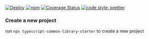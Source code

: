 [![Deploy](https://github.com/mosby-zhou/typescript-common-library-starter/actions/workflows/main.yml/badge.svg)](https://github.com/mosby-zhou/typescript-common-library-starter/actions) [![npm](https://img.shields.io/npm/v/typescript-common-library-starter)](https://www.npmjs.com/package/typescript-common-library-starter) [![Coverage Status](https://coveralls.io/repos/github/mosby-zhou/typescript-common-library-starter/badge.svg?branch=master)](https://coveralls.io/github/mosby-zhou/typescript-common-library-starter?branch=master) [![code style: prettier](https://img.shields.io/badge/code_style-prettier-ff69b4.svg?style=flat)](https://github.com/prettier/prettier)

### Create a new project

run `npx typescript-common-library-starter` to create a new project
